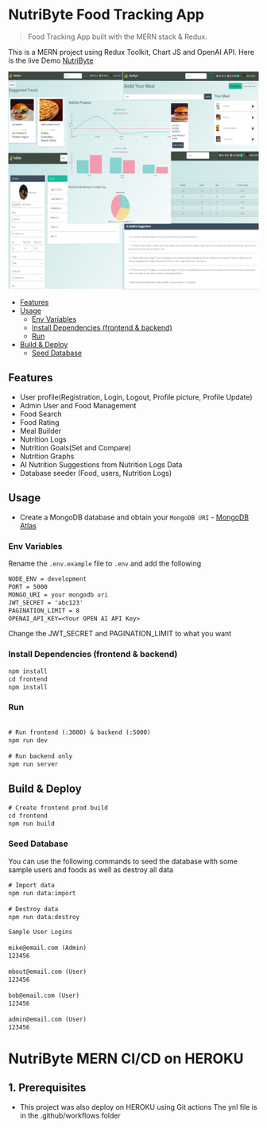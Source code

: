 # NutriByte Food Tracking App

> Food Tracking App built with the MERN stack & Redux.

This is a MERN project using Redux Toolkit, Chart JS and OpenAI API. 
Here is the live Demo [NutriByte](https://nutribyteheroku-f14834f227b8.herokuapp.com)

<img src="./frontend/public/images/UIs.png">

<!-- toc -->

- [Features](#features)
- [Usage](#usage)
  - [Env Variables](#env-variables)
  - [Install Dependencies (frontend & backend)](#install-dependencies-frontend--backend)
  - [Run](#run)
- [Build & Deploy](#build--deploy)
  - [Seed Database](#seed-database)

<!-- tocstop -->

## Features

- User profile(Registration, Login, Logout, Profile picture, Profile Update)
- Admin User and Food Management
- Food Search
- Food Rating
- Meal Builder
- Nutrition Logs
- Nutrition Goals(Set and Compare)
- Nutrition Graphs
- AI Nutrition Suggestions from Nutrition Logs Data
- Database seeder (Food, users, Nutrition Logs)

## Usage

- Create a MongoDB database and obtain your `MongoDB URI` - [MongoDB Atlas](https://www.mongodb.com/cloud/atlas/register)

### Env Variables

Rename the `.env.example` file to `.env` and add the following

```
NODE_ENV = development
PORT = 5000
MONGO_URI = your mongodb uri
JWT_SECRET = 'abc123'
PAGINATION_LIMIT = 8
OPENAI_API_KEY=<Your OPEN AI API Key>
```

Change the JWT_SECRET and PAGINATION_LIMIT to what you want

### Install Dependencies (frontend & backend)

```
npm install
cd frontend
npm install
```

### Run

```

# Run frontend (:3000) & backend (:5000)
npm run dev

# Run backend only
npm run server
```

## Build & Deploy

```
# Create frontend prod build
cd frontend
npm run build
```

### Seed Database

You can use the following commands to seed the database with some sample users and foods as well as destroy all data

```
# Import data
npm run data:import

# Destroy data
npm run data:destroy
```

```
Sample User Logins

mike@email.com (Admin)
123456

mbout@email.com (User)
123456

bob@email.com (User)
123456

admin@email.com (User)
123456
```
# NutriByte MERN CI/CD on HEROKU

## 1. Prerequisites
- This project was also deploy on HEROKU using Git actions
The ynl file is in the .github/workflows folder


